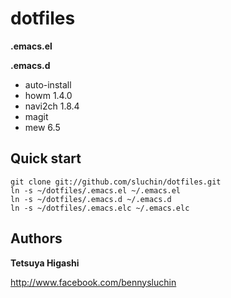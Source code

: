 dotfiles
========

**.emacs.el**  

**.emacs.d**  
  - auto-install  
  - howm 1.4.0  
  - navi2ch 1.8.4  
  - magit  
  - mew 6.5  



Quick start
-----------

  `git clone git://github.com/sluchin/dotfiles.git`  
  `ln -s ~/dotfiles/.emacs.el ~/.emacs.el`  
  `ln -s ~/dotfiles/.emacs.d ~/.emacs.d`  
  `ln -s ~/dotfiles/.emacs.elc ~/.emacs.elc`  

  

Authors
-------

**Tetsuya Higashi**  

http://www.facebook.com/bennysluchin  

